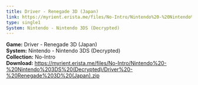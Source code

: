 ```yaml
---
title: Driver - Renegade 3D (Japan)
link: https://myrient.erista.me/files/No-Intro/Nintendo%20-%20Nintendo%203DS%20(Decrypted)/Driver%20-%20Renegade%203D%20(Japan).zip
type: single1
System: Nintendo - Nintendo 3DS (Decrypted)
---
```

<b>Game:</b> Driver - Renegade 3D (Japan)<br>
<b>System:</b> Nintendo - Nintendo 3DS (Decrypted)<br>
<b>Collection:</b> No-Intro<br>
<b>Download:</b> https://myrient.erista.me/files/No-Intro/Nintendo%20-%20Nintendo%203DS%20(Decrypted)/Driver%20-%20Renegade%203D%20(Japan).zip